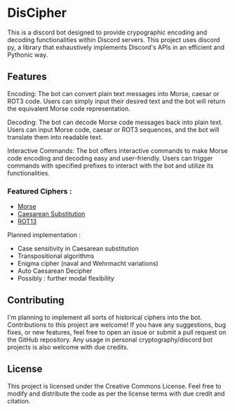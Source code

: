 # DisCipher

This is a discord bot designed to provide crypographic encoding and decoding functionalities within Discord servers.
This project uses discord py, a library that exhaustively implements Discord's APIs in an efficient and Pythonic way.

## Features

Encoding: The bot can convert plain text messages into Morse, caesar or ROT3 code. Users can simply input their desired text and the bot will return the equivalent Morse code representation.

Decoding: The bot can decode Morse code messages back into plain text. Users can input Morse code, caesar or ROT3 sequences, and the bot will translate them into readable text.


Interactive Commands: The bot offers interactive commands to make Morse code encoding and decoding easy and user-friendly. Users can trigger commands with specified prefixes to interact with the bot and utilize its functionalities.
### Featured Ciphers :
- [Morse](https://en.wikipedia.org/wiki/Morse_code)
- [Caesarean Substitution](https://en.wikipedia.org/wiki/Caesar_cipher)
- [ROT13](https://en.wikipedia.org/wiki/ROT13)

Planned implementation : 
- Case sensitivity in Caesarean substitution
- Transpositional algorithms
- Enigma cipher (naval and Wehrmacht variations)
- Auto Caesarean Decipher 
- Possibly : further modal flexibility

## Contributing

I'm planning to implement all sorts of historical ciphers into the bot.
Contributions to this project are welcome! If you have any suggestions, bug fixes, or new features, feel free to open an issue or submit a pull request on the GitHub repository.
Any usage in personal cryptography/discord bot projects is also welcome with due credits.


 ## License
 
This project is licensed under the Creative Commons License. Feel free to modify and distribute the code as per the license terms with due credit and citation.
